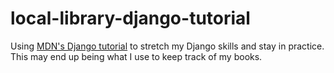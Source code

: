 # local-library-django-tutorial

Using [MDN's Django tutorial](https://developer.mozilla.org/en-US/docs/Learn/Server-side/Django/Tutorial_local_library_website) to stretch my Django skills and stay in practice. This may end up being what I use to keep track of my books. 